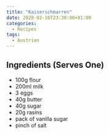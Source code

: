 ```yaml
---
title: "Kaiserschmarren"
date: 2020-02-16T23:30:00+01:00
categories:
  - Recipes
tags:
  - Austrian
---
```


## Ingredients (Serves One)

* 100g flour
* 200ml milk
* 3 eggs
* 40g butter
* 40g sugar
* 20g rasins
* pack of vanilla sugar
* pinch of salt
